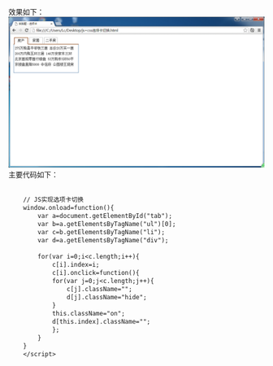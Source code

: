 效果如下：
![](https://github.com/lc-dmx/js/blob/master/js%2Bcss%E9%80%89%E9%A1%B9%E5%8D%A1%E5%88%87%E6%8D%A2/1.jpg)
主要代码如下：
```<script type="text/javascript">
         
    // JS实现选项卡切换
    window.onload=function(){ 
        var a=document.getElementById("tab");
        var b=a.getElementsByTagName("ul")[0];
        var c=b.getElementsByTagName("li");
        var d=a.getElementsByTagName("div");
        
        for(var i=0;i<c.length;i++){
            c[i].index=i;
            c[i].onclick=function(){
            for(var j=0;j<c.length;j++){
                c[j].className="";
                d[j].className="hide";
            }
            this.className="on";
            d[this.index].className="";
            };
        }
    }
    </script>
```
